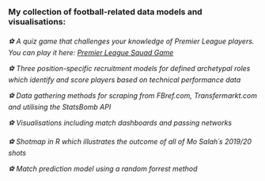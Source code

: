 <h3>My collection of football-related data models and visualisations:<h6>

⚽ A quiz game that challenges your knowledge of Premier League players. You can play it here: [Premier League Squad Game](https://premier-league-squad-game.streamlit.app/)

⚽ Three position-specific recruitment models for defined archetypal roles which identify and score players based on technical performance data

⚽ Data gathering methods for scraping from FBref.com, Transfermarkt.com and utilising the StatsBomb API

⚽ Visualisations including match dashboards and passing networks

⚽ Shotmap in R which illustrates the outcome of all of Mo Salah´s 2019/20 shots

⚽ Match prediction model using a random forrest method 




